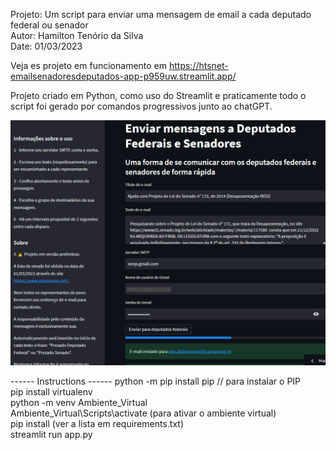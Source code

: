 Projeto: Um script para enviar uma mensagem de email a cada deputado federal ou senador   
Autor: Hamilton Tenório da Silva    
Date: 01/03/2023    

Veja es projeto em funcionamento em https://htsnet-emailsenadoresdeputados-app-p959uw.streamlit.app/  

Projeto criado em Python, como uso do Streamlit e praticamente todo o script foi gerado por comandos progressivos junto ao chatGPT.  

![Alt text](tela_preenchida.png)

------ Instructions ------
python -m pip install pip // para instalar o PIP   
pip install virtualenv     
python -m venv Ambiente_Virtual     
Ambiente_Virtual\Scripts\activate (para ativar o ambiente virtual)    
pip install <packages> (ver a lista em requirements.txt)     
streamlit run app.py       
